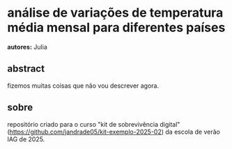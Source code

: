 # análise de variações de temperatura média mensal para diferentes países

**autores:** Julia

## abstract

fizemos muitas coisas que não vou descrever agora.

## sobre 

repositório criado para o curso "kit de sobrevivência digital" (https://github.com/jandrade05/kit-exemplo-2025-02) da escola de verão IAG de 2025.